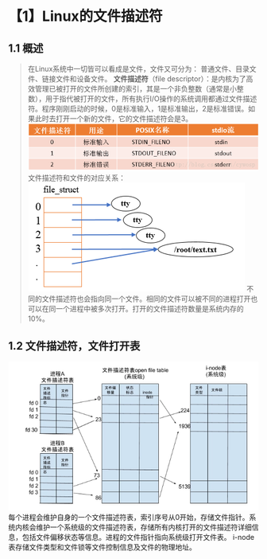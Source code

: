 # 【1】Linux的文件描述符
## 1.1 概述
> 在Linux系统中一切皆可以看成是文件，文件又可分为：
> 普通文件、目录文件、链接文件和设备文件。
> **文件描述符**（file descriptor）：是内核为了高效管理已被打开的文件所创建的索引，其是一个非负整数（通常是小整数），用于指代被打开的文件，所有执行I/O操作的系统调用都通过文件描述符。程序刚刚启动的时候，0是标准输入，1是标准输出，2是标准错误。如果此时去打开一个新的文件，它的文件描述符会是3。
![cf58e1fca88aaa21a42413fcec0a236c](【1】Linux的文件描述符.resources/60E06C8C-CE97-4B2B-A9BC-CA78B4A09152.png)
> 文件描述符和文件的对应关系：
> ![2aba3fb0ea0267af9a0496cb4659c5e8](【1】Linux的文件描述符.resources/14838334-B24D-4EE7-AE33-816DAB630052.png)
> 不同的文件描述符也会指向同一个文件。相同的文件可以被不同的进程打开也可以在同一个进程中被多次打开。打开的文件描述符数量是系统内存的10%。

## 1.2 文件描述符，文件打开表
![e8d13ac3a46bdcc37c490568c3d81097](【1】Linux的文件描述符.resources/E0E15EF6-C9B0-4F03-849B-AC46A2F641C1.png)
每个进程会维护自身的一个文件描述符表，索引序号从0开始，存储文件指针。系统内核会维护一个系统级的文件描述符表，存储所有内核打开的文件描述符详细信息，包括文件偏移状态等信息。进程的文件指针指向系统级打开文件表。
i-node表存储文件类型和文件锁等文件控制信息及文件的物理地址。
